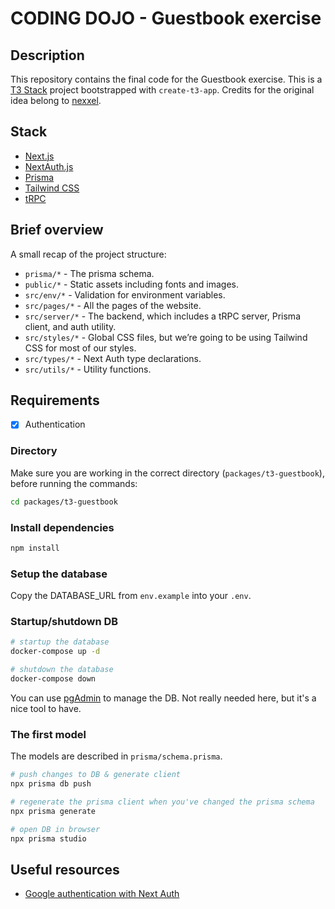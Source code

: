 # CODING DOJO - Guestbook exercise

## Description

This repository contains the final code for the Guestbook exercise. This is a [T3 Stack](https://create.t3.gg/) project bootstrapped with `create-t3-app`. Credits for the original idea belong to [nexxel](https://www.nexxel.dev/blog/ct3a-guestbook).

## Stack

- [Next.js](https://nextjs.org)
- [NextAuth.js](https://next-auth.js.org)
- [Prisma](https://prisma.io)
- [Tailwind CSS](https://tailwindcss.com)
- [tRPC](https://trpc.io)

## Brief overview

A small recap of the project structure:

- `prisma/*` - The prisma schema.
- `public/*` - Static assets including fonts and images.
- `src/env/*` - Validation for environment variables.
- `src/pages/*` - All the pages of the website.
- `src/server/*` - The backend, which includes a tRPC server, Prisma client, and auth utility.
- `src/styles/*` - Global CSS files, but we’re going to be using Tailwind CSS for most of our styles.
- `src/types/*` - Next Auth type declarations.
- `src/utils/*` - Utility functions.

## Requirements

- [x] Authentication

### Directory

Make sure you are working in the correct directory (`packages/t3-guestbook`), before running the commands:

```bash
cd packages/t3-guestbook
```

### Install dependencies

```bash
npm install
```

### Setup the database

Copy the DATABASE_URL from `env.example` into your `.env`.

### Startup/shutdown DB

```bash
# startup the database
docker-compose up -d

# shutdown the database
docker-compose down
```

You can use [pgAdmin](https://www.pgadmin.org/) to manage the DB. Not really needed here, but it's a nice tool to have.

### The first model

The models are described in `prisma/schema.prisma`.

```bash
# push changes to DB & generate client
npx prisma db push

# regenerate the prisma client when you've changed the prisma schema
npx prisma generate

# open DB in browser
npx prisma studio
```

## Useful resources

- [Google authentication with Next Auth](https://next-auth.js.org/providers/google)

